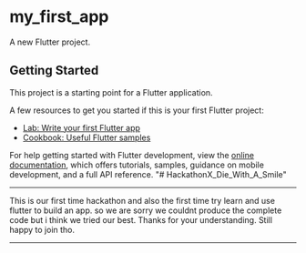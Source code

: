 # my_first_app

A new Flutter project.

## Getting Started

This project is a starting point for a Flutter application.

A few resources to get you started if this is your first Flutter project:

- [Lab: Write your first Flutter app](https://docs.flutter.dev/get-started/codelab)
- [Cookbook: Useful Flutter samples](https://docs.flutter.dev/cookbook)

For help getting started with Flutter development, view the
[online documentation](https://docs.flutter.dev/), which offers tutorials,
samples, guidance on mobile development, and a full API reference.
"# HackathonX_Die_With_A_Smile" 

__________________
This is our first time hackathon and also the first time try learn and use flutter to build an app. so we are sorry we couldnt produce the complete code but i think we tried our best. Thanks for your understanding. Still happy to join tho.
____________________

